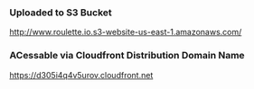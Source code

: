 ### Uploaded to S3 Bucket

http://www.roulette.io.s3-website-us-east-1.amazonaws.com/


### ACessable via Cloudfront Distribution Domain Name
https://d305i4q4v5urov.cloudfront.net
